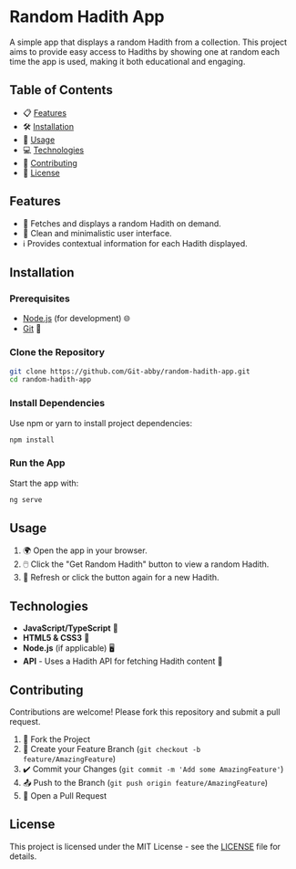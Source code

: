 
# Random Hadith App

A simple app that displays a random Hadith from a collection. This project aims to provide easy access to Hadiths by showing one at random each time the app is used, making it both educational and engaging.

## Table of Contents
- 📋 [Features](#features)
- 🛠️ [Installation](#installation)
- 🚀 [Usage](#usage)
- 💻 [Technologies](#technologies)
- 🤝 [Contributing](#contributing)
- 📄 [License](#license)

## Features
- 🔄 Fetches and displays a random Hadith on demand.
- 🎨 Clean and minimalistic user interface.
- ℹ️ Provides contextual information for each Hadith displayed.

## Installation

### Prerequisites
- [Node.js](https://nodejs.org/) (for development) 🌐
- [Git](https://git-scm.com/) 🐙

### Clone the Repository
```bash
git clone https://github.com/Git-abby/random-hadith-app.git
cd random-hadith-app
```

### Install Dependencies
Use npm or yarn to install project dependencies:
```bash
npm install
```

### Run the App
Start the app with:
```bash
ng serve
```

## Usage
1. 🌍 Open the app in your browser.
2. 🖱️ Click the "Get Random Hadith" button to view a random Hadith.
3. 🔄 Refresh or click the button again for a new Hadith.

## Technologies
- **JavaScript/TypeScript** 📜
- **HTML5 & CSS3** 🎨
- **Node.js** (if applicable) 🖥️
- **API** - Uses a Hadith API for fetching Hadith content 📡

## Contributing
Contributions are welcome! Please fork this repository and submit a pull request.

1. 🍴 Fork the Project
2. 🌿 Create your Feature Branch (`git checkout -b feature/AmazingFeature`)
3. ✔️ Commit your Changes (`git commit -m 'Add some AmazingFeature'`)
4. 📤 Push to the Branch (`git push origin feature/AmazingFeature`)
5. 🔄 Open a Pull Request

## License
This project is licensed under the MIT License - see the [LICENSE](LICENSE) file for details.
